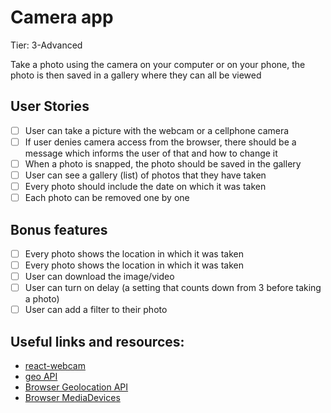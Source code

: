 # Camera app
Tier: 3-Advanced

Take a photo using the camera on your computer or on your phone, the photo is then saved in a gallery where they can all be viewed

## User Stories
- [ ] User can take a picture with the webcam or a cellphone camera
- [ ] If user denies camera access from the browser, there should be a message which informs the user of that and how to change it
- [ ] When a photo is snapped, the photo should be saved in the gallery
- [ ] User can see a gallery (list) of photos that they have taken
- [ ] Every photo should include the date on which it was taken
- [ ] Each photo can be removed one by one

## Bonus features
- [ ] Every photo shows the location in which it was taken
- [ ] Every photo shows the location in which it was taken
- [ ] User can download the image/video
- [ ] User can turn on delay (a setting that counts down from 3 before taking a photo)
- [ ] User can add a filter to their photo

## Useful links and resources:
- [react-webcam](https://www.npmjs.com/package/react-webcam)
- [geo API](https://geo.ipify.org/)
- [Browser Geolocation API](https://developer.mozilla.org/en-US/docs/Web/API/Geolocation_API)
- [Browser MediaDevices](https://developer.mozilla.org/en-US/docs/Web/API/MediaDevices)

